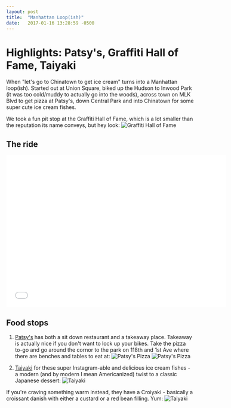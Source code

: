 ```yaml
---
layout: post
title:  "Manhattan Loop(ish)"
date:   2017-01-16 13:28:59 -0500
---
```

# Highlights: Patsy's, Graffiti Hall of Fame, Taiyaki

When "let's go to Chinatown to get ice cream" turns into a Manhattan loop(ish). Started out at Union Square, biked up the Hudson to Inwood Park (it was too cold/muddy to actually go into the woods), across town on MLK Blvd to get pizza at Patsy's, down Central Park and into Chinatown for some super cute ice cream fishes.

We took a fun pit stop at the Graffiti Hall of Fame, which is a lot smaller than the reputation its name conveys, but hey look:
![Graffiti Hall of Fame](https://scontent-lga3-1.xx.fbcdn.net/v/t1.0-9/15966006_10106216798896983_4117143730034061461_n.jpg?oh=460ecde187ab8f5928a1e603e5bfcfb2&oe=5912E059)

## The ride

<iframe height='405' width='590' frameborder='0' allowtransparency='true' scrolling='no' src='../assets/patsys.jpg'></iframe>

## Food stops

1. <a href="http://www.thepatsyspizza.com" target="_blank">Patsy's</a> has both a sit down restaurant and a takeaway place. Takeaway is actually nice if you don't want to lock up your bikes. Take the pizza to-go and go around the cornor to the park on 118th and 1st Ave where there are benches and tables to eat at:
![Patsy's Pizza](https://scontent-lga3-1.xx.fbcdn.net/v/t1.0-9/16143073_10106216798427923_5820665491774186900_n.jpg?oh=3440807cc137b670d6434f6ffe840ab6&oe=591CFDC2)
![Patsy's Pizza](https://scontent-lga3-1.xx.fbcdn.net/v/t1.0-9/16114569_10106216798437903_692320350826229001_n.jpg?oh=9e4b3962b7ab8b018d6b4f59440137ee&oe=58D78B22)

2. <a href="http://taiyakinyc.com" target="_blank">Taiyaki</a> for these super Instagram-able and delicious ice cream fishes - a modern (and by modern I mean Americanized) twist to a classic Japanese dessert: 
![Taiyaki](https://scontent-lga3-1.xx.fbcdn.net/v/t1.0-9/16114724_10106216798857063_3905680235088346670_n.jpg?oh=5eaff03a1cdf2a881e5e03f355283c00&oe=591165DA)

If you're craving something warm instead, they have a Croiyaki - basically a croissant danish with either a custard or a red bean filling. Yum:
![Taiyaki](https://scontent-lga3-1.xx.fbcdn.net/v/t1.0-9/16142538_10106216799096583_1480731568701290539_n.jpg?oh=442fedd84e296b6db9f0b8f160daea4c&oe=591FAEC6)